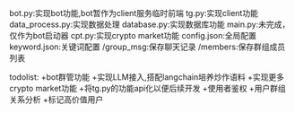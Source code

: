 bot.py:实现bot功能,bot暂作为client服务临时前端
tg.py:实现client功能
data_process.py:实现数据处理
database.py:实现数据库功能
main.py:未完成，仅作为bot启动器
cpt.py:实现crypto market功能
config.json:全局配置
keyword.json:关键词配置
/group_msg:保存聊天记录
/members:保存群组成员列表

todolist:
+bot群管功能
+实现LLM接入,搭配langchain培养炒作语料
+实现更多crypto market功能
+将tg.py的功能api化以便后续开发
+使用者鉴权
+用户群组关系分析
+标记高价值用户
